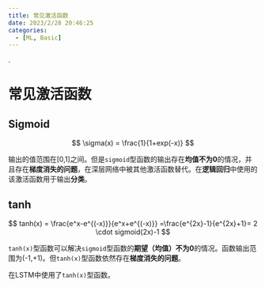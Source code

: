```yaml
---
title: 常见激活函数
date: 2023/2/28 20:46:25
categories:
  - [ML, Basic]
---
```


.

<!-- more -->

# 常见激活函数

## Sigmoid

$$
\sigma(x) = \frac{1}{1+exp(-x)}
$$

输出的值范围在[0,1]之间。但是`sigmoid`型函数的输出存在**均值不为0**的情况，并且存在**梯度消失的问题**，在深层网络中被其他激活函数替代。在**逻辑回归**中使用的该激活函数用于输出**分类**。

## tanh

$$
tanh(x) = \frac{e^x-e^{(-x)}}{e^x+e^{(-x)}} =\frac{e^{2x}-1}{e^{2x}+1}= 2 \cdot sigmoid(2x)-1
$$

`tanh(x)`型函数可以解决`sigmoid`型函数的**期望（均值）不为0**的情况。函数输出范围为(-1,+1)。但`tanh(x)`型函数依然存在**梯度消失的问题**。

在LSTM中使用了`tanh(x)`型函数。